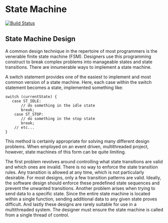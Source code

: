 # State Machine

[![Build Status](https://travis-ci.org/fivunlm/cppplayground.svg?branch=master)](https://travis-ci.org/fivunlm/cppplayground)

## State Machine Design

A common design technique in the repertoire of most programmers is the venerable finite state machine (FSM). Designers use this programming construct to break complex problems into manageable states and state transitions. There are innumerable ways to implement a state machine.

A switch statement provides one of the easiest to implement and most common version of a state machine. Here, each case within the switch statement becomes a state, implemented something like:

```
switch (currentState) {
   case ST_IDLE:
       // do something in the idle state
       break;
    case ST_STOP:
       // do something in the stop state
       break;
    // etc...
}
```

This method is certainly appropriate for solving many different design problems. When employed on an event driven, multithreaded project, however, state machines of this form can be quite limiting.

The first problem revolves around controlling what state transitions are valid and which ones are invalid. There is no way to enforce the state transition rules. Any transition is allowed at any time, which is not particularly desirable. For most designs, only a few transition patterns are valid. Ideally, the software design should enforce these predefined state sequences and prevent the unwanted transitions. Another problem arises when trying to send data to a specific state. Since the entire state machine is located within a single function, sending additional data to any given state proves difficult. And lastly these designs are rarely suitable for use in a multithreaded system. The designer must ensure the state machine is called from a single thread of control.
